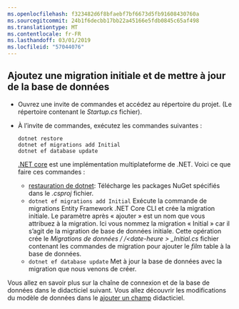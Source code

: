 ```yaml
---
ms.openlocfilehash: f323482d6f8bfaebf7bf6673d5fb91608430760a
ms.sourcegitcommit: 24b1f6decbb17bb22a45166e5fdb0845c65af498
ms.translationtype: MT
ms.contentlocale: fr-FR
ms.lasthandoff: 03/01/2019
ms.locfileid: "57044076"
---
```

## <a name="add-initial-migration-and-update-the-database"></a>Ajoutez une migration initiale et de mettre à jour de la base de données

* Ouvrez une invite de commandes et accédez au répertoire du projet. (Le répertoire contenant le *Startup.cs* fichier).

* À l’invite de commandes, exécutez les commandes suivantes :

  ```console
  dotnet restore
  dotnet ef migrations add Initial
  dotnet ef database update
  ```
  
  [.NET core](/dotnet/core/tools/index) est une implémentation multiplateforme de .NET. Voici ce que faire ces commandes :

  * [restauration de dotnet](/dotnet/core/tools/dotnet-restore): Télécharge les packages NuGet spécifiés dans le *.csproj* fichier.
  * `dotnet ef migrations add Initial` Exécute la commande de migrations Entity Framework .NET Core CLI et crée la migration initiale. Le paramètre après « ajouter » est un nom que vous attribuez à la migration. Ici vous nommez la migration « Initial » car il s’agit de la migration de base de données initiale. Cette opération crée le *Migrations de données / /\<date-heure > _Initial.cs* fichier contenant les commandes de migration pour ajouter le *film* table à la base de données.
  * `dotnet ef database update`  Met à jour la base de données avec la migration que nous venons de créer.

Vous allez en savoir plus sur la chaîne de connexion et de la base de données dans le didacticiel suivant. Vous allez découvrir les modifications du modèle de données dans le [ajouter un champ](xref:tutorials/first-mvc-app/new-field) didacticiel.
